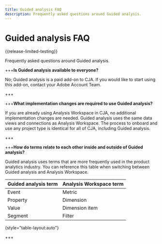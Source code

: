 ```yaml
---
title: Guided analysis FAQ
description: Frequently asked questions around Guided analysis.
---
```

# Guided analysis FAQ

{{release-limited-testing}}

Frequently asked questions around Guided analysis.

+++**Is Guided analysis available to everyone?**

No; Guided analysis is a paid add-on to CJA. If you would like to start using this add-on, contact your Adobe Account Team.

+++

+++**What implementation changes are required to use Guided analysis?**

If you are already using Analysis Workspace in CJA, no additional implementation changes are needed. Guided analysis uses the same data views and connections as Analysis Workspace. The process to onboard and use any project type is identical for all of CJA, including Guided analysis.

+++

+++**How do terms relate to each other inside and outside of Guided analysis?**

Guided analysis uses terms that are more frequently used in the product analytics industry. You can reference this table when switching between Guided analysis and Analysis Workspace.

| Guided analysis term | Analysis Workspace term |
| --- | --- |
| Event | Metric |
| Property | Dimension |
| Value | Dimension item |
| Segment | Filter |

{style="table-layout:auto"}

+++
